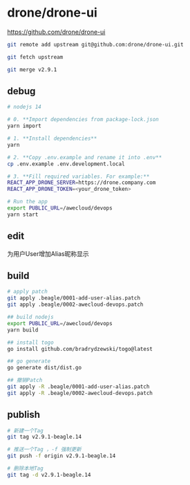 # drone/drone-ui

<https://github.com/drone/drone-ui>

```bash
git remote add upstream git@github.com:drone/drone-ui.git

git fetch upstream

git merge v2.9.1
```

## debug

```bash
# nodejs 14

# 0. **Import dependencies from package-lock.json
yarn import

# 1. **Install dependencies**
yarn

# 2. **Copy .env.example and rename it into .env**
cp .env.example .env.development.local

# 3. **Fill required variables. For example:**
REACT_APP_DRONE_SERVER=https://drone.company.com
REACT_APP_DRONE_TOKEN=<your_drone_token>

# Run the app
export PUBLIC_URL=/awecloud/devops
yarn start
```

## edit

<!-- 0001-add-user-alias.patch -->
为用户User增加Alias昵称显示

## build

```bash
# apply patch
git apply .beagle/0001-add-user-alias.patch
git apply .beagle/0002-awecloud-devops.patch

## build nodejs
export PUBLIC_URL=/awecloud/devops
yarn build

## install togo
go install github.com/bradrydzewski/togo@latest

## go generate
go generate dist/dist.go

## 撤销Patch
git apply -R .beagle/0001-add-user-alias.patch
git apply -R .beagle/0002-awecloud-devops.patch
```

## publish

```bash
# 新建一个Tag
git tag v2.9.1-beagle.14

# 推送一个Tag ，-f 强制更新
git push -f origin v2.9.1-beagle.14

# 删除本地Tag
git tag -d v2.9.1-beagle.14
```